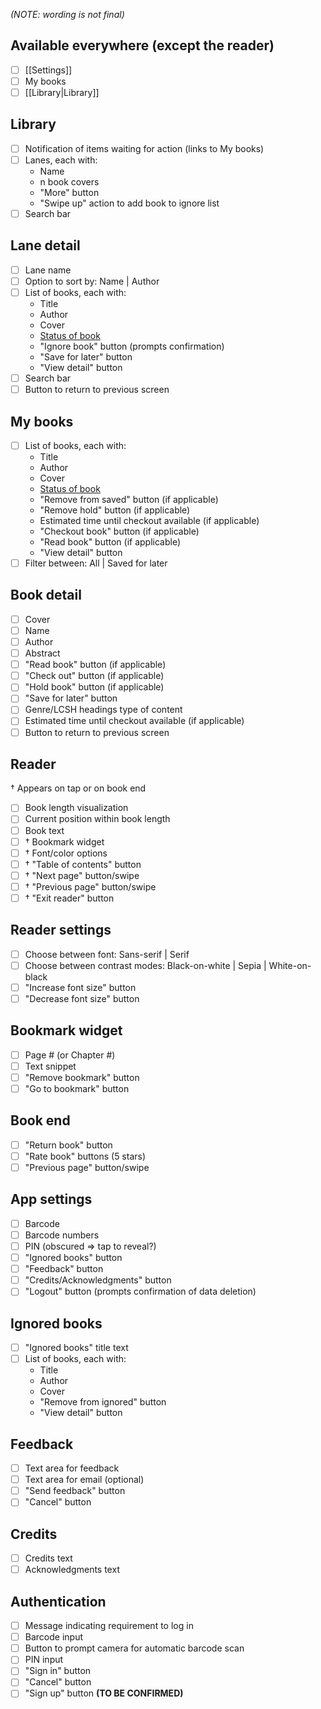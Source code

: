 _(NOTE: wording is not final)_
## Available everywhere (except the reader)
- [ ] [[Settings]]
- [ ] My books
- [ ] [[Library|Library]]

## Library
- [ ] Notification of items waiting for action (links to My books)
- [ ] Lanes, each with:
  - Name
  - n book covers
  - "More" button
  - "Swipe up" action to add book to ignore list
- [ ] Search bar

## Lane detail
- [ ] Lane name
- [ ] Option to sort by: Name | Author
- [ ] List of books, each with:
  - Title
  - Author
  - Cover
  - [Status of book](https://github.com/NYPL/iOS-Reader/wiki/Information-Architecture#client-book-states)
  - "Ignore book" button (prompts confirmation)
  - "Save for later" button
  - "View detail" button
- [ ] Search bar
- [ ] Button to return to previous screen

## My books
- [ ] List of books, each with:
  - Title
  - Author
  - Cover
  - [Status of book](https://github.com/NYPL/iOS-Reader/wiki/Information-Architecture#client-book-states)
  - "Remove from saved" button (if applicable)
  - "Remove hold" button (if applicable)
  - Estimated time until checkout available (if applicable)
  - "Checkout book" button (if applicable)
  - "Read book" button (if applicable)
  - "View detail" button
- [ ] Filter between: All | Saved for later

## Book detail
- [ ] Cover
- [ ] Name
- [ ] Author
- [ ] Abstract
- [ ] "Read book" button (if applicable)
- [ ] "Check out" button (if applicable)
- [ ] "Hold book" button (if applicable)
- [ ] "Save for later" button
- [ ] Genre/LCSH headings type of content
- [ ] Estimated time until checkout available (if applicable)
- [ ] Button to return to previous screen

## Reader
† Appears on tap or on book end
- [ ] Book length visualization
- [ ] Current position within book length
- [ ] Book text
- [ ] † Bookmark widget
- [ ] † Font/color options
- [ ] † "Table of contents" button
- [ ] † "Next page" button/swipe
- [ ] † "Previous page" button/swipe
- [ ] † "Exit reader" button

## Reader settings
- [ ] Choose between font: Sans-serif | Serif
- [ ] Choose between contrast modes: Black-on-white | Sepia | White-on-black
- [ ] "Increase font size" button
- [ ] "Decrease font size" button

## Bookmark widget
- [ ] Page # (or Chapter #)
- [ ] Text snippet
- [ ] "Remove bookmark" button
- [ ] "Go to bookmark" button

## Book end
- [ ] "Return book" button
- [ ] "Rate book" buttons (5 stars)
- [ ] "Previous page" button/swipe

## App settings
- [ ] Barcode
- [ ] Barcode numbers
- [ ] PIN (obscured => tap to reveal?)
- [ ] "Ignored books" button
- [ ] "Feedback" button
- [ ] "Credits/Acknowledgments" button
- [ ] "Logout" button (prompts confirmation of data deletion)

## Ignored books
- [ ] "Ignored books" title text
- [ ] List of books, each with:
  - Title
  - Author
  - Cover
  - "Remove from ignored" button
  - "View detail" button

## Feedback
- [ ] Text area for feedback
- [ ] Text area for email (optional)
- [ ] "Send feedback" button
- [ ] "Cancel" button

## Credits
- [ ] Credits text
- [ ] Acknowledgments text

## Authentication
- [ ] Message indicating requirement to log in
- [ ] Barcode input
- [ ] Button to prompt camera for automatic barcode scan
- [ ] PIN input
- [ ] "Sign in" button
- [ ] "Cancel" button
- [ ] "Sign up" button **(TO BE CONFIRMED)**
